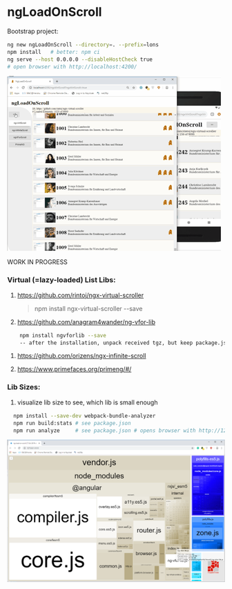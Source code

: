 # ngLoadOnScroll

Bootstrap project:
```sh
ng new ngLoadOnScroll --directory=. --prefix=lons
npm install   # better: npm ci
ng serve --host 0.0.0.0 --disableHostCheck true
# open browser with http://localhost:4200/
```

<img src="src/assets/ngloadonscroll.gif" />

WORK IN PROGRESS

### Virtual (=lazy-loaded) List Libs:

1.  https://github.com/rintoj/ngx-virtual-scroller
    > npm install ngx-virtual-scroller --save
    
1. https://github.com/anagram4wander/ng-vfor-lib
  ```sh
      npm install ngvforlib --save
      -- after the installation, unpack received tgz, but keep package.json
  ```
  
1. https://github.com/orizens/ngx-infinite-scroll

1. https://www.primefaces.org/primeng/#/

### Lib Sizes:
1. visualize lib size to see, which lib is small enough
```sh
  npm install --save-dev webpack-bundle-analyzer
  npm run build:stats # see package.json 
  npm run analyze     # see package.json # opens browser with http://127.0.0.1:8888/
  ```

<img src="src/assets/ngloadonscroll.libsizes.png" width="550px" />
